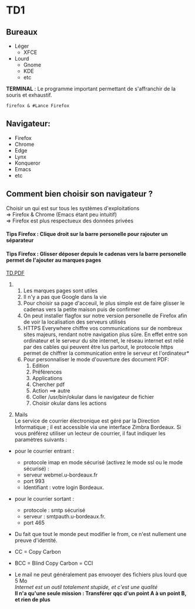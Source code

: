 # TD1
## Bureaux
- Léger
  - XFCE
- Lourd
  - Gnome
  - KDE
  - etc  
  
**TERMINAL** : Le programme important permettant de s'affranchir de la souris et exhaustif.
```shell  
firefox & #Lance Firefox
``` 

## Navigateur:
- Firefox
- Chrome
- Edge
- Lynx
- Konqueror
- Emacs
- etc  

## Comment bien choisir son navigateur ?  
Choisir un qui est sur  tous les systèmes d'exploitations  
   ⇒ Firefox & Chrome (Emacs étant peu intuitif)   
   ⇒ Firefox est plus respectueux des données privées

#### Tips Firefox : Clique droit sur la barre personelle pour rajouter un séparateur  
#### Tips Firefox : Glisser déposer depuis le cadenas vers la barre personelle permet de l'ajouter au marques pages  
[TD.PDF](http://dept-info.labri.fr/ENSEIGNEMENT/uu/feuilles-de-td/feuille-01.pdf)
1.  1. Les marques pages sont utiles
    2. Il n'y a pas que Google dans la vie
    3. Pour choisir sa page d'acceuil, le plus simple est de faire glisser le cadenas vers la petite maison puis de confirmer 
    4. On peut installer flagfox sur notre version personelle de Firefox afin de voir la localisation des serveurs utilisés  
    5. HTTPS Everywhere chiffre vos communications sur de nombreux sites majeurs, rendant notre navigation plus sûre.
    En effet entre son ordinateur et le serveur du site internet, le réseau internet est relié par des cables qui peuvent
    être lus partout, le protocole https permet de chiffrer la communication entre le serveur et l'ordinateur*
    6. Pour personnaliser le mode d'ouverture des document PDF:
       1. Edition
       2. Préférences
       3. Applications
       4. Chercher pdf
       5. Action ==> autre
       6. Coller /usr/bin/okular dans le navigateur de fichier 
       7. Choisir okular dans les actions

2. Mails  
Le service de courrier électronique est géré par la Direction Informatique ; il est accessible via une interface Zimbra Bordeaux.
Si vous préférez utiliser un lecteur de courrier, il faut indiquer les paramètres suivants :
- pour le courrier entrant :
  - protocole imap en mode sécurisé (activez le mode ssl ou le mode sécurisé) :
  - serveur webmel.u-bordeaux.fr
  - port 993
  - Identifiant : votre login Bordeaux.

- pour le courrier sortant :
  - protocole : smtp sécurisé
  - serveur : smtpauth.u-bordeaux.fr.
  - port 465  
- Du fait que tout le monde peut modifier le from, ce n'est nullement une preuve d'identité.
- CC = Copy Carbon  
- BCC = Blind Copy Carbon = CCI  
- Le mail ne peut généralement pas envooyer des fichiers plus lourd que 5 Mo  
*Internet est un outil totalement stupide, et c'est une qualité*  
**Il n'a qu'une seule mission : Transférer qqc d'un point A à un point B, et rien de plus**


